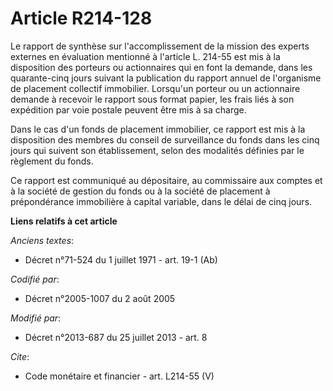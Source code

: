 # Article R214-128

Le rapport de synthèse sur l'accomplissement de la mission des experts externes en évaluation mentionné à l'article L. 214-55
est mis à la disposition des porteurs ou actionnaires qui en font la demande, dans les quarante-cinq jours suivant la
publication du rapport annuel de l'organisme de placement collectif immobilier. Lorsqu'un porteur ou un actionnaire demande à
recevoir le rapport sous format papier, les frais liés à son expédition par voie postale peuvent être mis à sa charge. 

Dans le cas d'un fonds de placement immobilier, ce rapport est mis à la disposition des membres du conseil de surveillance du
fonds dans les cinq jours qui suivent son établissement, selon des modalités définies par le règlement du fonds. 

Ce rapport est communiqué au dépositaire, au commissaire aux comptes et à la société de gestion du fonds ou à la société de
placement à prépondérance immobilière à capital variable, dans le délai de cinq jours.

**Liens relatifs à cet article**

_Anciens textes_:

  - Décret n°71-524 du 1 juillet 1971 - art. 19-1 (Ab)

_Codifié par_:

  - Décret n°2005-1007 du 2 août 2005

_Modifié par_:

  - Décret n°2013-687 du 25 juillet 2013 - art. 8

_Cite_:

  - Code monétaire et financier - art. L214-55 (V)
